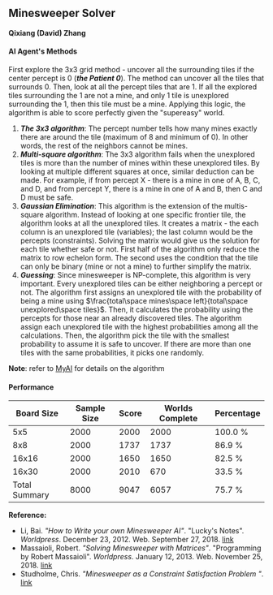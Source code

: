 ## Minesweeper Solver

**Qixiang (David) Zhang**

#### AI Agent's Methods
First explore the 3x3 grid method - uncover all the surrounding tiles if the center percept is 0 (***the Patient 0***). The method can uncover all the tiles that surrounds 0. Then, look at all the percept tiles that are 1. If all the explored tiles surrounding the 1 are not a mine, and only 1 tile is unexplored surrounding the 1, then this tile must be a mine. Applying this logic, the algorithm is able to score perfectly given the "supereasy" world.

1. ***The 3x3 algorithm***: The percept number tells how many mines exactly there are around the tile (maximum of 8 and minimum of 0). In other words, the rest of the neighbors cannot be mines.
2. ***Multi-square algorithm***: The 3x3 algorithm fails when the unexplored tiles is more than the number of mines within these unexplored tiles. By looking at multiple different squares at once, similar deduction can be made. For example, if from percept X - there is a mine in one of A, B, C, and D, and from percept Y, there is a mine in one of A and B, then C and D must be safe.
3. ***Gaussian Elimination***: This algorithm is the extension of the multis-square algorithm. Instead of looking at one specific frontier tile, the algorithm looks at all the unexplored tiles. It creates a matrix - the each column is an unexplored tile (variables); the last column would be the percepts (constraints). Solving the matrix would give us the solution for each tile whether safe or not. First half of the algorithm only reduce the matrix to row echelon form. The second uses the condition that the tile can only be binary (mine or not a mine) to further simplify the matrix.
4. ***Guessing***: Since minesweeper is NP-complete, this algorithm is very important. Every unexplored tiles can be either neighboring a percept or not. The algorithm first assigns an unexplored tile with the probability of being a mine using $\frac{total\space mines\space left}{total\space unexplored\space tiles}$. Then, it calculates the probability using the percepts for those near an already discovered tiles. The algorithm assign each unexplored tile with the highest probabilities among all the calculations. Then, the algorithm pick the tile with the smallest probability to assume it is safe to uncover. If there are more than one tiles with the same probabilities, it picks one randomly.

**Note**: refer to [MyAI](Minesweeper_Python/src/MyAI.py) for details on the algorithm

#### Performance
|Board Size|Sample Size|Score|Worlds Complete|Percentage|
|-|-|-|-|-|
|5x5             |2000|2000|2000|100.0 %|
|8x8             |2000|1737|1737| 86.9 %|
|16x16           |2000|1650|1650| 82.5 %|
|16x30           |2000|2010|670 |33.5 %|
|Total Summary   |8000|9047|6057 |75.7 %|

**Reference:**  
- Li, Bai. *"How to Write your own Minesweeper AI"*. "Lucky's Notes". *Worldpress*. December 23, 2012. Web. September 27, 2018. [link](https://luckytoilet.wordpress.com/2012/12/23/2125/)  
- Massaioli, Robert. *"Solving Minesweeper with Matrices"*. "Programming by Robert Massaioli". *Worldpress*. January 12, 2013. Web. November 25, 2018. [link](https://massaioli.wordpress.com/2013/01/12/solving-minesweeper-with-matricies/comment-page-1/)  
- Studholme, Chris. *"Minesweeper as a Constraint Satisfaction Problem
"*. [link](http://www.cs.toronto.edu/~cvs/minesweeper/minesweeper.pdf)
